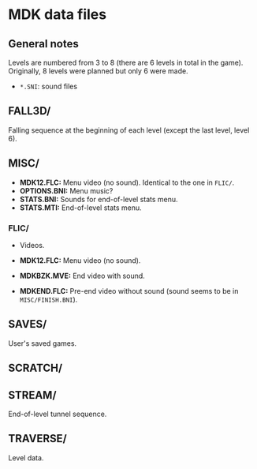 # MDK data files

## General notes

Levels are numbered from 3 to 8 (there are 6 levels in total in the game). Originally, 8 levels were planned but only 6 were made.

- `*.SNI`: sound files

## FALL3D/

Falling sequence at the beginning of each level (except the last level, level 6).

## MISC/

- **MDK12.FLC:** Menu video (no sound). Identical to the one in `FLIC/`.
- **OPTIONS.BNI:** Menu music?
- **STATS.BNI:** Sounds for end-of-level stats menu.
- **STATS.MTI:** End-of-level stats menu.

### FLIC/

- Videos.

- **MDK12.FLC:** Menu video (no sound).
- **MDKBZK.MVE:** End video with sound.
- **MDKEND.FLC:** Pre-end video without sound (sound seems to be in `MISC/FINISH.BNI`).

## SAVES/

User's saved games.

## SCRATCH/

## STREAM/

End-of-level tunnel sequence.

## TRAVERSE/

Level data.
